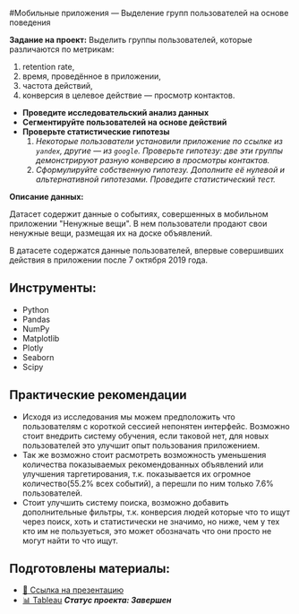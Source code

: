 #Мобильные приложения — Выделение групп пользователей на основе поведения

**Задание на проект:**
Выделить группы пользователей, которые различаются по метрикам:
1. retention rate,
2. время, проведённое в приложении, 
3. частота действий, 
4. конверсия в целевое действие — просмотр контактов.
- **Проведите исследовательский анализ данных**
- **Сегментируйте пользователей на основе действий**
- **Проверьте статистические гипотезы**
    1. *Некоторые пользователи установили приложение по ссылке из `yandex`, другие — из `google`. Проверьте гипотезу: две эти группы демонстрируют разную конверсию в просмотры контактов.*
    2. *Сформулируйте собственную гипотезу. Дополните её нулевой и альтернативной гипотезами. Проведите статистический тест.*

**Описание данных:**

Датасет содержит данные о событиях, совершенных в мобильном приложении "Ненужные вещи". В нем пользователи продают свои ненужные вещи, размещая их на доске объявлений.  

В датасете содержатся данные пользователей, впервые совершивших действия в приложении после 7 октября 2019 года.  

## Инструменты:

- Python
- Pandas
- NumPy
- Matplotlib
- Plotly
- Seaborn
- Scipy

## Практические рекомендации
* Исходя из исследования мы можем предположить что пользователям с короткой сессией непонятен интерфейс. Возможно стоит внедрить систему обучения, если таковой нет, для новых пользователей это улучшит опыт пользования приложением. 
* Так же возможно стоит расмотреть возможность уменьшения количества показываемых рекомендованных объявлений или улучшения таргетирования, т.к. показывается их огромное количество(55.2% всех событий), а перешли по ним только 7.6% пользователей.
* Стоит улучшить систему поиска, возможно добавить дополнительные фильтры, т.к. конверсия людей которые что то ищут через поиск, хоть и статистически не значимо, но ниже, чем у тех кто им не пользуеться, это может обозначать что они просто не могут найти то что ищут. 
## Подготовлены материалы:
- [💾 Ссылка на презентацию](https://disk.yandex.ru/i/p5O5K_2btf47zA)
- [📊 Tableau](https://public.tableau.com/app/profile/petr.iadreev/viz/Dashboard_16854429774540/Dashboard1)
***Статус проекта: Завершен***
